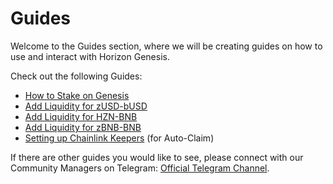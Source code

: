 # Guides

Welcome to the Guides section, where we will be creating guides on how to use and interact with Horizon Genesis.

Check out the following Guides:

* [How to Stake on Genesis](getting-started.md)
* [Add Liquidity for zUSD-bUSD](add-liquidity-for-zusd-busd.md)
* [Add Liquidity for HZN-BNB](add-liquidity-for-hzn-bnb.md)
* [Add Liquidity for zBNB-BNB](add-liquidity-for-zbnb-bnb.md)
* [Setting up Chainlink Keepers](setting-up-chainlink-keepers.md) (for Auto-Claim)

If there are other guides you would like to see, please connect with our Community Managers on Telegram: [Official Telegram Channel](https://t.me/HorizonProtocol).
